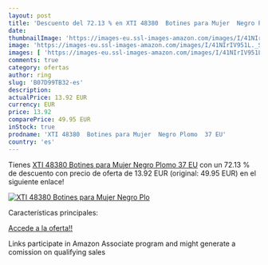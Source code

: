 ```yaml
---
layout: post
title: 'Descuento del 72.13 % en XTI 48380  Botines para Mujer  Negro Plo'
date: 
thumbnailImage: 'https://images-eu.ssl-images-amazon.com/images/I/41NIrIV951L._SL200_.jpg'
image: 'https://images-eu.ssl-images-amazon.com/images/I/41NIrIV951L._SL200_.jpg'
images: [ 'https://images-eu.ssl-images-amazon.com/images/I/41NIrIV951L._SL200_.jpg' ]
comments: true
category: ofertas
author: ring
slug: 'B07D99TB32-es'
description:
actualPrice: 13.92 EUR
currency: EUR
price: 13.92
comparePrice: 49.95 EUR
inStock: true
prodname: 'XTI 48380  Botines para Mujer  Negro Plomo  37 EU'
country: 'es'
---
```


Tienes [XTI 48380  Botines para Mujer  Negro Plomo  37 EU](https://www.amazon.es/dp/B07D99TB32/?tag=tolees-21) con un 72.13 % de descuento con precio de oferta de 13.92 EUR (original: 49.95 EUR) en el siguiente enlace!

[![XTI 48380  Botines para Mujer  Negro Plo](https://images-eu.ssl-images-amazon.com/images/I/41NIrIV951L._SL200_.jpg)](https://www.amazon.es/dp/B07D99TB32/?tag=tolees-21)

Características principales:


[Accede a la oferta!!](https://www.amazon.es/dp/B07D99TB32/?tag=tolees-21)

Links participate in Amazon Associate program and might generate a comission on qualifying sales


